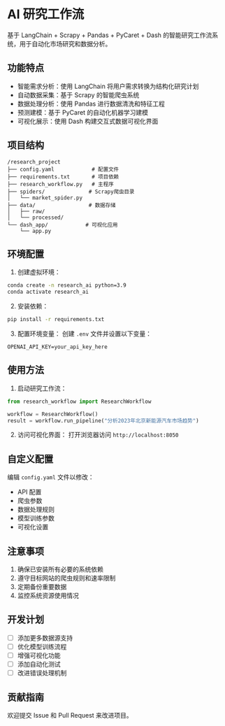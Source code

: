 # AI 研究工作流

基于 LangChain + Scrapy + Pandas + PyCaret + Dash 的智能研究工作流系统，用于自动化市场研究和数据分析。

## 功能特点

- 智能需求分析：使用 LangChain 将用户需求转换为结构化研究计划
- 自动数据采集：基于 Scrapy 的智能爬虫系统
- 数据处理分析：使用 Pandas 进行数据清洗和特征工程
- 预测建模：基于 PyCaret 的自动化机器学习建模
- 可视化展示：使用 Dash 构建交互式数据可视化界面

## 项目结构

```
/research_project
├── config.yaml            # 配置文件
├── requirements.txt       # 项目依赖
├── research_workflow.py   # 主程序
├── spiders/              # Scrapy爬虫目录
│   └── market_spider.py
├── data/                 # 数据存储
│   ├── raw/
│   └── processed/
└── dash_app/            # 可视化应用
    └── app.py
```

## 环境配置

1. 创建虚拟环境：
```bash
conda create -n research_ai python=3.9
conda activate research_ai
```

2. 安装依赖：
```bash
pip install -r requirements.txt
```

3. 配置环境变量：
创建 `.env` 文件并设置以下变量：
```
OPENAI_API_KEY=your_api_key_here
```

## 使用方法

1. 启动研究工作流：
```python
from research_workflow import ResearchWorkflow

workflow = ResearchWorkflow()
result = workflow.run_pipeline("分析2023年北京新能源汽车市场趋势")
```

2. 访问可视化界面：
打开浏览器访问 `http://localhost:8050`

## 自定义配置

编辑 `config.yaml` 文件以修改：
- API 配置
- 爬虫参数
- 数据处理规则
- 模型训练参数
- 可视化设置

## 注意事项

1. 确保已安装所有必要的系统依赖
2. 遵守目标网站的爬虫规则和速率限制
3. 定期备份重要数据
4. 监控系统资源使用情况

## 开发计划

- [ ] 添加更多数据源支持
- [ ] 优化模型训练流程
- [ ] 增强可视化功能
- [ ] 添加自动化测试
- [ ] 改进错误处理机制

## 贡献指南

欢迎提交 Issue 和 Pull Request 来改进项目。
